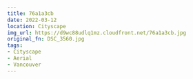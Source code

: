 ```yaml
---
title: 76a1a3cb
date: 2022-03-12
location: Cityscape
img_url: https://d9wc88udlq1mz.cloudfront.net/76a1a3cb.jpg
original_fn: DSC_3560.jpg
tags:
- Cityscape
- Aerial
- Vancouver
---
```

